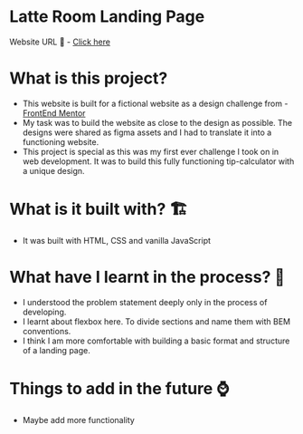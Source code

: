 # Latte Room Landing Page

Website URL 🚀 -  [Click here](https://regina-sherlin.github.io/jazz_sky/)


# What is this project? 
  * This website is built for a fictional website as a design challenge from - [FrontEnd Mentor](https://www.frontendmentor.io/challenges/sunnyside-agency-landing-page-7yVs3B6ef)
  * My task was to build the website as close to the design as possible. The designs were shared as figma assets and I had to translate it into a functioning website.
  * This project is special as this was my first ever challenge I took on in web development. It was to build this fully functioning tip-calculator with a unique design.
  
# What is it built with? 🏗️
  * It was built with HTML, CSS and vanilla JavaScript
 
# What have I learnt in the process? 🤸
  * I understood the problem statement deeply only in the process of developing.
  * I learnt about flexbox here. To divide sections and name them with BEM conventions.
  * I think I am more comfortable with building a basic format and structure of a landing page.
 
 # Things to add in the future ⌚
 * Maybe add more functionality
